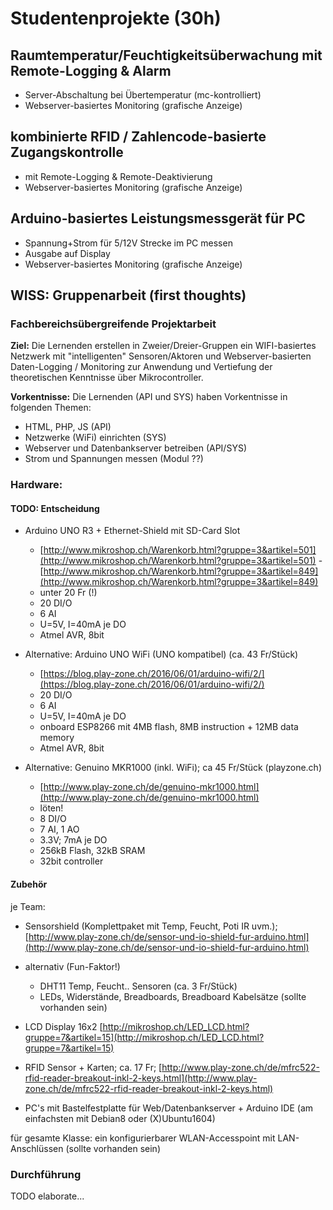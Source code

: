 # Studentenprojekte (30h)

## Raumtemperatur/Feuchtigkeitsüberwachung mit Remote-Logging & Alarm

- Server-Abschaltung bei Übertemperatur (mc-kontrolliert)
- Webserver-basiertes Monitoring (grafische Anzeige) 
	
## kombinierte RFID / Zahlencode-basierte Zugangskontrolle 

- mit Remote-Logging & Remote-Deaktivierung
- Webserver-basiertes Monitoring (grafische Anzeige) 

## Arduino-basiertes Leistungsmessgerät für PC

- Spannung+Strom für 5/12V Strecke im PC messen
- Ausgabe auf Display
- Webserver-basiertes Monitoring (grafische Anzeige) 

## WISS: Gruppenarbeit (first thoughts)

### Fachbereichsübergreifende Projektarbeit

**Ziel:** Die Lernenden erstellen in Zweier/Dreier-Gruppen ein WIFI-basiertes Netzwerk mit "intelligenten" Sensoren/Aktoren und Webserver-basierten Daten-Logging / Monitoring zur Anwendung und Vertiefung der theoretischen Kenntnisse über Mikrocontroller.

**Vorkentnisse:** Die Lernenden (API und SYS) haben Vorkentnisse in folgenden Themen:

- HTML, PHP, JS (API)
- Netzwerke (WiFi) einrichten (SYS)
- Webserver und Datenbankserver betreiben (API/SYS)
- Strom und Spannungen messen (Modul ??)

### Hardware:

#### TODO: Entscheidung

- Arduino UNO R3 + Ethernet-Shield mit SD-Card Slot
	- [http://www.mikroshop.ch/Warenkorb.html?gruppe=3&artikel=501](http://www.mikroshop.ch/Warenkorb.html?gruppe=3&artikel=501)
	-[http://www.mikroshop.ch/Warenkorb.html?gruppe=3&artikel=849](http://www.mikroshop.ch/Warenkorb.html?gruppe=3&artikel=849)
	- unter 20 Fr (!)
	- 20 DI/O
	- 6 AI
	- U=5V, I=40mA je DO
 	- Atmel AVR, 8bit


- Alternative: Arduino UNO WiFi (UNO kompatibel) (ca. 43 Fr/Stück)
	- [https://blog.play-zone.ch/2016/06/01/arduino-wifi/2/](https://blog.play-zone.ch/2016/06/01/arduino-wifi/2/)
	- 20 DI/O
	- 6 AI
	- U=5V, I=40mA je DO
	- onboard ESP8266 mit 4MB flash, 8MB instruction + 12MB data memory
 	- Atmel AVR, 8bit

- Alternative: Genuino MKR1000 (inkl. WiFi); ca 45 Fr/Stück (playzone.ch)
	- [http://www.play-zone.ch/de/genuino-mkr1000.html](http://www.play-zone.ch/de/genuino-mkr1000.html)
	- löten!
	- 8 DI/O
	- 7 AI, 1 AO 
	- 3.3V; 7mA je DO
	- 256kB Flash, 32kB SRAM
	- 32bit controller

#### Zubehör

je Team:

- Sensorshield (Komplettpaket mit Temp, Feucht, Poti IR uvm.); [http://www.play-zone.ch/de/sensor-und-io-shield-fur-arduino.html](http://www.play-zone.ch/de/sensor-und-io-shield-fur-arduino.html)

- alternativ (Fun-Faktor!)
	- DHT11 Temp, Feucht.. Sensoren (ca. 3 Fr/Stück)
	- LEDs, Widerstände, Breadboards, Breadboard Kabelsätze (sollte vorhanden sein)

- LCD Display 16x2 [http://mikroshop.ch/LED_LCD.html?gruppe=7&artikel=15](http://mikroshop.ch/LED_LCD.html?gruppe=7&artikel=15)
- RFID Sensor + Karten; ca. 17 Fr; [http://www.play-zone.ch/de/mfrc522-rfid-reader-breakout-inkl-2-keys.html](http://www.play-zone.ch/de/mfrc522-rfid-reader-breakout-inkl-2-keys.html)
- PC's mit Bastelfestplatte für Web/Datenbankserver + Arduino IDE (am einfachsten mit Debian8 oder (X)Ubuntu1604)

für gesamte Klasse: ein konfigurierbarer WLAN-Accesspoint mit LAN-Anschlüssen (sollte vorhanden sein)

### Durchführung

TODO elaborate...
